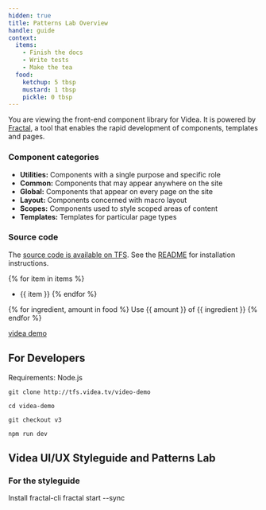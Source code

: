 ```yaml
---
hidden: true
title: Patterns Lab Overview
handle: guide
context:
  items:
    - Finish the docs
    - Write tests
    - Make the tea
  food:
    ketchup: 5 tbsp
    mustard: 1 tbsp
    pickle: 0 tbsp
---
```


You are viewing the front-end component library for Videa. It is powered by [Fractal](http://fractal.build), a tool that enables the rapid development of components, templates and pages.

### Component categories

  * **Utilities:** Components with a single purpose and specific role
  * **Common:** Components that may appear anywhere on the site
  * **Global:** Components that appear on every page on the site
  * **Layout:** Components concerned with macro layout
  * **Scopes:** Components used to style scoped areas of content
  * **Templates:** Templates for particular page types

### Source code

The [source code is available on TFS](https://github.com/24ways/frontend). See the [README](https://github.com/24ways/frontend/blob/master/README.md) for installation instructions.


{% for item in items %}
* {{ item }}
{% endfor %}

{% for ingredient, amount in food %}
  Use {{ amount }} of {{ ingredient }}
{% endfor %}


[videa demo](https://sandbox.videa.design)

[colors]:https://videa.design/patterns/docs/colors.html
[design-tokens]:https://videa.design/patterns/docs/design-tokens.html
[getting-started]:https://videa.design/patterns/docs/getting-started.html
[icons]:https://videa.design/patterns/docs/icons.html
[sizing]:https://videa.design/patterns/docs/sizing.html
[spacing]:https://videa.design/patterns/docs/spacing.html
[typography]:https://videa.design/patterns/docs/typography.html



[1]: https://videa.design/patterns/components/detail/app-header.html
[2]: https://videa.design/patterns/components/preview/app-header.html
[3]: https://sandbox.videa.design

## For Developers

Requirements: Node.js

`git clone http://tfs.videa.tv/video-demo`

`cd videa-demo`

`git checkout v3`

`npm run dev`

## Videa UI/UX Styleguide and Patterns Lab


### For the styleguide

Install fractal-cli
fractal start --sync

[1]: http://nodejs.org
[2]: http://vuejs.org.guide
[3]: http://nuxt.
